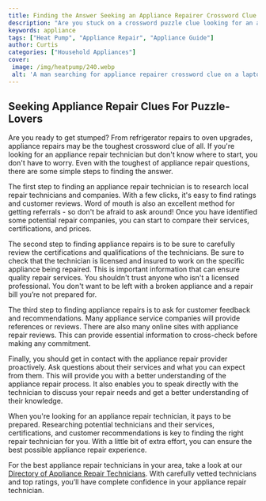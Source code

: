 ```yaml
---
title: Finding the Answer Seeking an Appliance Repairer Crossword Clue
description: "Are you stuck on a crossword puzzle clue looking for an appliance repairer Look no further - this blog post will help you find the answer to this vexing question"
keywords: appliance
tags: ["Heat Pump", "Appliance Repair", "Appliance Guide"]
author: Curtis
categories: ["Household Appliances"]
cover: 
 image: /img/heatpump/240.webp
 alt: 'A man searching for appliance repairer crossword clue on a laptop'
---
```

## Seeking Appliance Repair Clues For Puzzle-Lovers

Are you ready to get stumped? From refrigerator repairs to oven upgrades, appliance repairs may be the toughest crossword clue of all. If you're looking for an appliance repair technician but don't know where to start, you don't have to worry. Even with the toughest of appliance repair questions, there are some simple steps to finding the answer. 

The first step to finding an appliance repair technician is to research local repair technicians and companies. With a few clicks, it's easy to find ratings and customer reviews. Word of mouth is also an excellent method for getting referrals - so don't be afraid to ask around! Once you have identified some potential repair companies, you can start to compare their services, certifications, and prices. 

The second step to finding appliance repairs is to be sure to carefully review the certifications and qualifications of the technicians. Be sure to check that the technician is licensed and insured to work on the specific appliance being repaired. This is important information that can ensure quality repair services. You shouldn't trust anyone who isn't a licensed professional. You don't want to be left with a broken appliance and a repair bill you’re not prepared for. 

The third step to finding appliance repairs is to ask for customer feedback and recommendations. Many appliance service companies will provide references or reviews. There are also many online sites with appliance repair reviews. This can provide essential information to cross-check before making any commitment. 

Finally, you should get in contact with the appliance repair provider proactively. Ask questions about their services and what you can expect from them. This will provide you with a better understanding of the appliance repair process. It also enables you to speak directly with the technician to discuss your repair needs and get a better understanding of their knowledge. 

When you're looking for an appliance repair technician, it pays to be prepared. Researching potential technicians and their services, certifications, and customer recommendations is key to finding the right repair technician for you. With a little bit of extra effort, you can ensure the best possible appliance repair experience. 

For the best appliance repair technicians in your area, take a look at our [Directory of Appliance Repair Technicians](./pages/appliance-repair-technicians). With carefully vetted technicians and top ratings, you’ll have complete confidence in your appliance repair technician.

